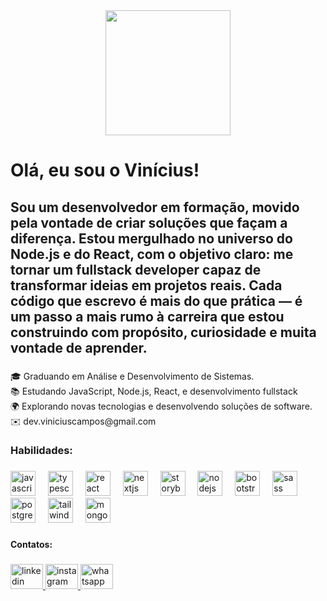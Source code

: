 <div align="center">
  <img height="200" src="https://media.licdn.com/dms/image/v2/D4D16AQFG5I74AIUYig/profile-displaybackgroundimage-shrink_350_1400/profile-displaybackgroundimage-shrink_350_1400/0/1725390312900?e=1758153600&v=beta&t=GJRxnE9OkdUaf9I0NPrFdv-HHTS5PquS3EzYtWvXKJo"  />
</div>

###

<h1 align="left">Olá, eu sou o Vinícius!</h1>

###

<h2 align="left">Sou um desenvolvedor em formação, movido pela vontade de criar soluções que façam a diferença. Estou mergulhado no universo do Node.js e do React, com o objetivo claro: me tornar um fullstack developer capaz de transformar ideias em projetos reais.
Cada código que escrevo é mais do que prática — é um passo a mais rumo à carreira que estou construindo com propósito, curiosidade e muita vontade de aprender.</h2>

###

<p align="left">🎓 Graduando em Análise e Desenvolvimento de Sistemas.<br>📚 Estudando JavaScript, Node.js, React, e desenvolvimento fullstack<br>🌍 Explorando novas tecnologias e desenvolvendo soluções de software.<br>✉️ dev.viniciuscampos@gmail.com</p>

###

<h3 align="left">Habilidades:</h3>

###

<div align="left">
  <img src="https://cdn.jsdelivr.net/gh/devicons/devicon/icons/javascript/javascript-original.svg" height="40" alt="javascript logo"  />
  <img width="12" />
  <img src="https://cdn.jsdelivr.net/gh/devicons/devicon/icons/typescript/typescript-original.svg" height="40" alt="typescript logo"  />
  <img width="12" />
  <img src="https://cdn.jsdelivr.net/gh/devicons/devicon/icons/react/react-original.svg" height="40" alt="react logo"  />
  <img width="12" />
  <img src="https://cdn.jsdelivr.net/gh/devicons/devicon/icons/nextjs/nextjs-original.svg" height="40" alt="nextjs logo"  />
  <img width="12" />
  <img src="https://cdn.jsdelivr.net/gh/devicons/devicon/icons/storybook/storybook-original.svg" height="40" alt="storybook logo"  />
  <img width="12" />
  <img src="https://cdn.jsdelivr.net/gh/devicons/devicon/icons/nodejs/nodejs-original.svg" height="40" alt="nodejs logo"  />
  <img width="12" />
  <img src="https://cdn.jsdelivr.net/gh/devicons/devicon/icons/bootstrap/bootstrap-original.svg" height="40" alt="bootstrap logo"  />
  <img width="12" />
  <img src="https://cdn.jsdelivr.net/gh/devicons/devicon/icons/sass/sass-original.svg" height="40" alt="sass logo"  />
  <img width="12" />
  <img src="https://cdn.jsdelivr.net/gh/devicons/devicon/icons/postgresql/postgresql-original.svg" height="40" alt="postgresql logo"  />
  <img width="12" />
  <img src="https://cdn.jsdelivr.net/gh/devicons/devicon/icons/tailwindcss/tailwindcss-original-wordmark.svg" height="40" alt="tailwindcss logo"  />
  <img width="12" />
  <img src="https://cdn.jsdelivr.net/gh/devicons/devicon/icons/mongodb/mongodb-original.svg" height="40" alt="mongodb logo"  />
</div>

###

<h4 align="left">Contatos:</h4>

###

<div align="left">
  <a href="https://www.linkedin.com/in/viniciussouzacampos/" target="_blank">
    <img src="https://raw.githubusercontent.com/maurodesouza/profile-readme-generator/master/src/assets/icons/social/linkedin/default.svg" width="52" height="40" alt="linkedin logo"  />
  </a>
  <a href="https://www.instagram.com/vsc2k/" target="_blank">
    <img src="https://raw.githubusercontent.com/maurodesouza/profile-readme-generator/master/src/assets/icons/social/instagram/default.svg" width="52" height="40" alt="instagram logo"  />
  </a>
  <a href="https://api.whatsapp.com/send?phone=5561994170592&text=Olá%2C%20Tudo%20bem%20Vinícius%3F" target="_blank">
    <img src="https://raw.githubusercontent.com/maurodesouza/profile-readme-generator/master/src/assets/icons/social/whatsapp/default.svg" width="52" height="40" alt="whatsapp logo"  />
  </a>
</div>

###
